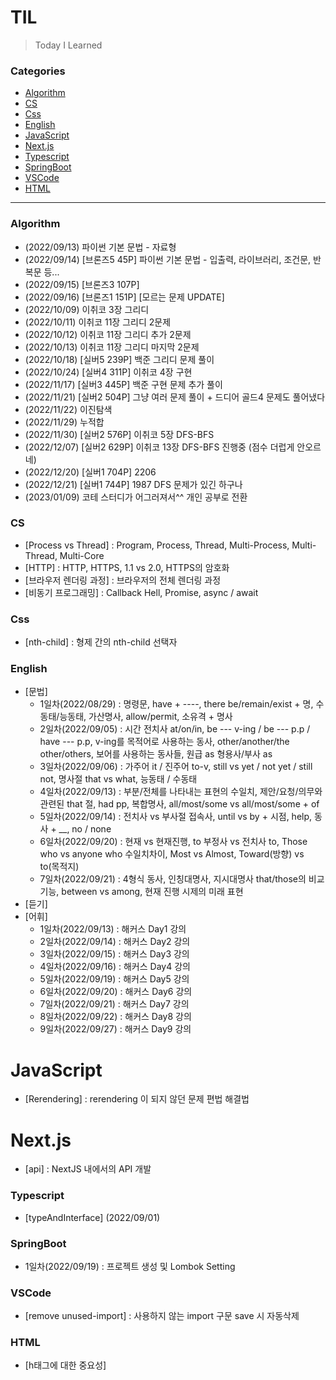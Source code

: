 # TIL

> Today I Learned

### Categories

- [Algorithm](#algorithm)
- [CS](#cs)
- [Css](#css)
- [English](#english)
- [JavaScript](#javascript)
- [Next.js](#next.js)
- [Typescript](#typescript)
- [SpringBoot](#springboot)
- [VSCode](#vscode)
- [HTML](#html)

---

### Algorithm

- (2022/09/13) 파이썬 기본 문법 - 자료형
- (2022/09/14) [브론즈5 45P] 파이썬 기본 문법 - 입출력, 라이브러리, 조건문, 반복문 등...
- (2022/09/15) [브론즈3 107P]
- (2022/09/16) [브론즈1 151P] [모르는 문제 UPDATE]
- (2022/10/09) 이취코 3장 그리디
- (2022/10/11) 이취코 11장 그리디 2문제
- (2022/10/12) 이취코 11장 그리디 추가 2문제
- (2022/10/13) 이취코 11장 그리디 마지막 2문제
- (2022/10/18) [실버5 239P] 백준 그리디 문제 풀이
- (2022/10/24) [실버4 311P] 이취코 4장 구현
- (2022/11/17) [실버3 445P] 백준 구현 문제 추가 풀이
- (2022/11/21) [실버2 504P] 그냥 여러 문제 풀이 + 드디어 골드4 문제도 풀어냈다
- (2022/11/22) 이진탐색
- (2022/11/29) 누적합
- (2022/11/30) [실버2 576P] 이취코 5장 DFS-BFS
- (2022/12/07) [실버2 629P] 이취코 13장 DFS-BFS 진행중 (점수 더럽게 안오르네)
- (2022/12/20) [실버1 704P] 2206
- (2022/12/21) [실버1 744P] 1987 DFS 문제가 있긴 하구나
- (2023/01/09) 코테 스터디가 어그러져서^^ 개인 공부로 전환

### CS

- [Process vs Thread] : Program, Process, Thread, Multi-Process, Multi-Thread, Multi-Core
- [HTTP] : HTTP, HTTPS, 1.1 vs 2.0, HTTPS의 암호화
- [브라우저 렌더링 과정] : 브라우저의 전체 렌더링 과정
- [비동기 프로그래밍] : Callback Hell, Promise, async / await

### Css

- [nth-child] : 형제 간의 nth-child 선택자

### English

- [문법]
  - 1일차(2022/08/29) : 명령문, have + ----, there be/remain/exist + 명, 수동태/능동태, 가산명사, allow/permit, 소유격 + 명사
  - 2일차(2022/09/05) : 시간 전치사 at/on/in, be --- v-ing / be --- p.p / have --- p.p, v-ing를 목적어로 사용하는 동사, other/another/the other/others, 보어를 사용하는 동사들, 원급 as 형용사/부사 as
  - 3일차(2022/09/06) : 가주어 it / 진주어 to-v, still vs yet / not yet / still not, 명사절 that vs what, 능동태 / 수동태
  - 4일차(2022/09/13) : 부분/전체를 나타내는 표현의 수일치, 제안/요청/의무와 관련된 that 절, had pp, 복합명사, all/most/some vs all/most/some + of
  - 5일차(2022/09/14) : 전치사 vs 부사절 접속사, until vs by + 시점, help, 동사 + \_\_, no / none
  - 6일차(2022/09/20) : 현재 vs 현재진행, to 부정사 vs 전치사 to, Those who vs anyone who 수일치차이, Most vs Almost, Toward(방향) vs to(목적지)
  - 7일차(2022/09/21) : 4형식 동사, 인칭대명사, 지시대명사 that/those의 비교 기능, between vs among, 현재 진행 시제의 미래 표현
- [듣기]
- [어휘]
  - 1일차(2022/09/13) : 해커스 Day1 강의
  - 2일차(2022/09/14) : 해커스 Day2 강의
  - 3일차(2022/09/15) : 해커스 Day3 강의
  - 4일차(2022/09/16) : 해커스 Day4 강의
  - 5일차(2022/09/19) : 해커스 Day5 강의
  - 6일차(2022/09/20) : 해커스 Day6 강의
  - 7일차(2022/09/21) : 해커스 Day7 강의
  - 8일차(2022/09/22) : 해커스 Day8 강의
  - 9일차(2022/09/27) : 해커스 Day9 강의

# JavaScript

- [Rerendering] : rerendering 이 되지 않던 문제 편법 해결법

# Next.js

- [api] : NextJS 내에서의 API 개발

### Typescript

- [typeAndInterface] (2022/09/01)

### SpringBoot

- 1일차(2022/09/19) : 프로젝트 생성 및 Lombok Setting

### VSCode

- [remove unused-import] : 사용하지 않는 import 구문 save 시 자동삭제

### HTML

- [h태그에 대한 중요성]
